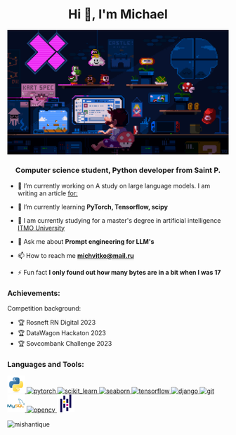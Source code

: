 <h1 align="center">Hi 👋, I'm Michael</h1>

![](mario.gif)

<h3 align="center">Computer science student, Python developer from Saint P.</h3>

- 🔭 I’m currently working on A study on large language models. I am writing an article [for:](https://kmu.itmo.ru/)

- 🌱 I’m currently learning **PyTorch, Tensorflow, scipy**

- 🔭 I am currently studying for a master's degree in artificial intelligence [ITMO University](https://itmo.ru/)

- 💬 Ask me about **Prompt engineering for LLM's**

- 📫 How to reach me **michvitko@mail.ru**

- ⚡ Fun fact **I only found out how many bytes are in a bit when I was 17**

<h3 align="left">Achievements:</h3>
<p align="left">
  Competition background:
  <ul>
    <li>🏆 Rosneft RN Digital 2023</li>
    <li>🏆 DataWagon Hackaton 2023</li>
    <li>🏆 Sovcombank Challenge 2023</li>
  </ul>
</p>

<h3 align="left">Languages and Tools:</h3>
<p align="left"> <a href="https://www.python.org" target="_blank" rel="noreferrer"> <img src="https://raw.githubusercontent.com/devicons/devicon/master/icons/python/python-original.svg" alt="python" width="40" height="40"/> </a> <a href="https://pytorch.org/" target="_blank" rel="noreferrer"> <img src="https://www.vectorlogo.zone/logos/pytorch/pytorch-icon.svg" alt="pytorch" width="40" height="40"/> </a> <a href="https://scikit-learn.org/" target="_blank" rel="noreferrer"> <img src="https://upload.wikimedia.org/wikipedia/commons/0/05/Scikit_learn_logo_small.svg" alt="scikit_learn" width="40" height="40"/> </a> <a href="https://seaborn.pydata.org/" target="_blank" rel="noreferrer"> <img src="https://seaborn.pydata.org/_images/logo-mark-lightbg.svg" alt="seaborn" width="40" height="40"/> </a> <a href="https://www.tensorflow.org" target="_blank" rel="noreferrer"> <img src="https://www.vectorlogo.zone/logos/tensorflow/tensorflow-icon.svg" alt="tensorflow" width="40" height="40"/> </a> <a href="https://www.djangoproject.com/" target="_blank" rel="noreferrer"> <img src="https://cdn.worldvectorlogo.com/logos/django.svg" alt="django" width="40" height="40"/> </a> <a href="https://git-scm.com/" target="_blank" rel="noreferrer"> <img src="https://www.vectorlogo.zone/logos/git-scm/git-scm-icon.svg" alt="git" width="40" height="40"/> </a> <a href="https://www.mysql.com/" target="_blank" rel="noreferrer"> <img src="https://raw.githubusercontent.com/devicons/devicon/master/icons/mysql/mysql-original-wordmark.svg" alt="mysql" width="40" height="40"/> </a> <a href="https://opencv.org/" target="_blank" rel="noreferrer"> <img src="https://www.vectorlogo.zone/logos/opencv/opencv-icon.svg" alt="opencv" width="40" height="40"/> </a> <a href="https://pandas.pydata.org/" target="_blank" rel="noreferrer"> <img src="https://raw.githubusercontent.com/devicons/devicon/2ae2a900d2f041da66e950e4d48052658d850630/icons/pandas/pandas-original.svg" alt="pandas" width="40" height="40"/> </a>  </p>

<p><img align="center" src="https://github-readme-stats.vercel.app/api/top-langs?username=mishantique&show_icons=true&locale=en&layout=compact" alt="mishantique" /></p>

